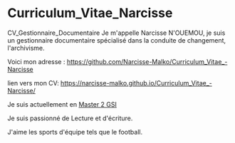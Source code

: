 # Curriculum_Vitae_Narcisse
CV_Gestionnaire_Documentaire
Je m'appelle Narcisse N'OUEMOU, je suis un gestionnaire documentaire spécialisé dans la conduite de changement, l'archivisme.

Voici mon adresse : https://github.com/Narcisse-Malko/Curriculum_Vitae_-Narcisse

lien vers mon CV: https://narcisse-malko.github.io/Curriculum_Vitae_-Narcisse/

Je suis actuellement en [Master 2 GSI](https://humanites-numeriques.univ-paris8.fr/-Master-GSI-)

Je suis passionné de Lecture et d'écriture. 

J'aime les sports d'équipe tels que le football.
